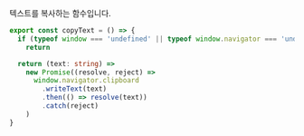 텍스트를 복사하는 함수입니다.

```typescript title="utils/index.ts"
export const copyText = () => {
  if (typeof window === 'undefined' || typeof window.navigator === 'undefined')
    return

  return (text: string) =>
    new Promise((resolve, reject) =>
      window.navigator.clipboard
        .writeText(text)
        .then(() => resolve(text))
        .catch(reject)
    )
}
```
